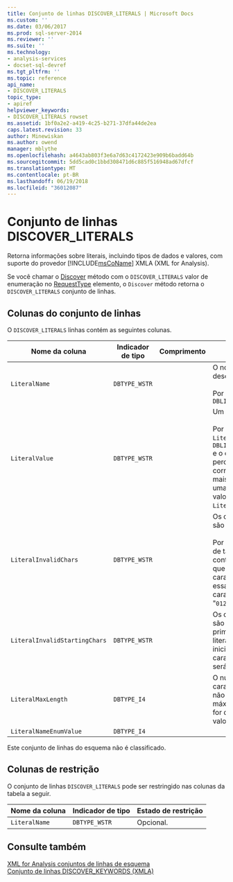 ```yaml
---
title: Conjunto de linhas DISCOVER_LITERALS | Microsoft Docs
ms.custom: ''
ms.date: 03/06/2017
ms.prod: sql-server-2014
ms.reviewer: ''
ms.suite: ''
ms.technology:
- analysis-services
- docset-sql-devref
ms.tgt_pltfrm: ''
ms.topic: reference
api_name:
- DISCOVER_LITERALS
topic_type:
- apiref
helpviewer_keywords:
- DISCOVER_LITERALS rowset
ms.assetid: 1bf0a2e2-a419-4c25-b271-37dfa44de2ea
caps.latest.revision: 33
author: Minewiskan
ms.author: owend
manager: mblythe
ms.openlocfilehash: a4643ab803f3e6a7d63c4172423e909b6badd64b
ms.sourcegitcommit: 5dd5cad0c1bbd308471d6c885f516948ad67dfcf
ms.translationtype: MT
ms.contentlocale: pt-BR
ms.lasthandoff: 06/19/2018
ms.locfileid: "36012087"
---
```

# <a name="discoverliterals-rowset"></a>Conjunto de linhas DISCOVER_LITERALS
  Retorna informações sobre literais, incluindo tipos de dados e valores, com suporte do provedor [!INCLUDE[msCoName](../../../includes/msconame-md.md)] XMLA (XML for Analysis).  
  
 Se você chamar o [Discover](../../xmla/xml-elements-methods-discover.md) método com o `DISCOVER_LITERALS` valor de enumeração no [RequestType](../../xmla/xml-elements-properties/type-element-xmla.md) elemento, o `Discover` método retorna o `DISCOVER_LITERALS` conjunto de linhas.  
  
## <a name="rowset-columns"></a>Colunas do conjunto de linhas  
 O `DISCOVER_LITERALS` linhas contém as seguintes colunas.  
  
|Nome da coluna|Indicador de tipo|Comprimento|Description|  
|-----------------|--------------------|------------|-----------------|  
|`LiteralName`|`DBTYPE_WSTR`||O nome do literal descrito na linha.<br /><br /> Por exemplo: `DBLITERAL_LIKE_PERCENT`|  
|`LiteralValue`|`DBTYPE_WSTR`||Um valor literal real.<br /><br /> Por exemplo, se `LiteralName` for `DBLITERAL_LIKE_PERCENT` e o caractere de percentual (`%`) corresponder a zero ou mais caracteres em uma cláusula LIKE, o valor da coluna `LiteralValue` será "`%`".|  
|`LiteralInvalidChars`|`DBTYPE_WSTR`||Os caracteres que não são válidos no literal.<br /><br /> Por exemplo, se nomes de tabela puderem conter qualquer coisa que não seja um caractere numérico, essa cadeia de caracteres será "`0123456789`".|  
|`LiteralInvalidStartingChars`|`DBTYPE_WSTR`||Os caracteres que não são válidos, como o primeiro caractere do literal. Se o literal puder iniciar com qualquer caractere válido, ele será `null`.|  
|`LiteralMaxLength`|`DBTYPE_I4`||O número máximo de caracteres no literal. Se não houver um valor máximo ou o máximo for desconhecido, o valor será –1.|  
|`LiteralNameEnumValue`|`DBTYPE_I4`|||  
  
 Este conjunto de linhas do esquema não é classificado.  
  
## <a name="restriction-columns"></a>Colunas de restrição  
 O conjunto de linhas `DISCOVER_LITERALS` pode ser restringido nas colunas da tabela a seguir.  
  
|Nome da coluna|Indicador de tipo|Estado de restrição|  
|-----------------|--------------------|-----------------------|  
|`LiteralName`|`DBTYPE_WSTR`|Opcional.|  
  
## <a name="see-also"></a>Consulte também  
 [XML for Analysis conjuntos de linhas de esquema](xml-for-analysis-schema-rowsets.md)   
 [Conjunto de linhas DISCOVER_KEYWORDS &#40;XMLA&#41;](discover-keywords-rowset-xmla.md)  
  
  